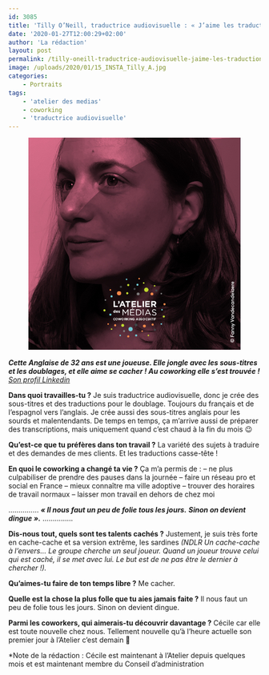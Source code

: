 ```yaml
---
id: 3085
title: 'Tilly O’Neill, traductrice audiovisuelle : « J’aime les traductions casse-tête »'
date: '2020-01-27T12:00:29+02:00'
author: 'La rédaction'
layout: post
permalink: /tilly-oneill-traductrice-audiovisuelle-jaime-les-traductions-casse-tete/
image: /uploads/2020/01/15_INSTA_Tilly_A.jpg
categories:
    - Portraits
tags:
    - 'atelier des medias'
    - coworking
    - 'traductrice audiovisuelle'
---
```


<figure class="wp-block-image"><img src="/uploads/2020/01/15_INSTA_Tilly_A.jpg" alt="Illustration"><figcaption>
</figcaption></figure>

***Cette Anglaise de 32 ans est une joueuse. Elle jongle avec les sous-titres et les doublages, et elle aime se cacher ! Au coworking elle s’est trouvée !***
[*Son profil Linkedin*](https://linkedin.com/in/tillyoneillsubtitling)

**Dans quoi travailles-tu ?**
Je suis traductrice audiovisuelle, donc je crée des sous-titres et des traductions pour le doublage. Toujours du français et de l’espagnol vers l’anglais. Je crée aussi des sous-titres anglais pour les sourds et malentendants. De temps en temps, ça m’arrive aussi de préparer des transcriptions, mais uniquement quand c’est chaud à la fin du mois 😉

**Qu’est-ce que tu préfères dans ton travail ?**
La variété des sujets à traduire et des demandes de mes clients. Et les traductions casse-tête !

**En quoi le coworking a changé ta vie ?**
Ça m’a permis de :
– ne plus culpabiliser de prendre des pauses dans la journée
– faire un réseau pro et social en France
– mieux connaître ma ville adoptive
– trouver des horaires de travail normaux
– laisser mon travail en dehors de chez moi

……………
***« Il nous faut un peu de folie tous les jours.***
***Sinon on devient dingue ».***
……………

**Dis-nous tout, quels sont tes talents cachés ?**
Justement, je suis très forte en cache-cache et sa version extrême, les sardines *(NDLR Un cache-cache à l’envers… Le groupe cherche un seul joueur. Quand un joueur trouve celui qui est caché, il se met avec lui. Le but est de ne pas être le dernier à chercher !).*

**Qu’aimes-tu faire de ton temps libre ?**
Me cacher.

**Quelle est la chose la plus folle que tu aies jamais faite ?**
Il nous faut un peu de folie tous les jours. Sinon on devient dingue.

**Parmi les coworkers, qui aimerais-tu découvrir davantage ?**
Cécile car elle est toute nouvelle chez nous. Tellement nouvelle qu’à l’heure actuelle son premier jour à l’Atelier c’est demain 🙂

\*Note de la rédaction : Cécile est maintenant à l’Atelier depuis quelques mois et est maintenant membre du Conseil d’administration
